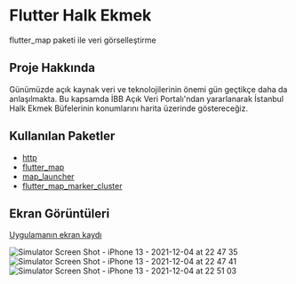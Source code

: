 # Flutter Halk Ekmek

flutter_map paketi ile veri görselleştirme

## Proje Hakkında

Günümüzde açık kaynak veri ve teknolojilerinin önemi gün geçtikçe daha da anlaşılmakta. Bu kapsamda İBB Açık Veri Portalı'ndan yararlanarak İstanbul Halk Ekmek Büfelerinin konumlarını harita üzerinde göstereceğiz.

## Kullanılan Paketler

- [http](https://pub.dev/packages/http)
- [flutter_map](https://pub.dev/packages/flutter_map)
- [map_launcher](https://pub.dev/packages/map_launcher)
- [flutter_map_marker_cluster](https://pub.dev/packages/flutter_map_marker_cluster)

## Ekran Görüntüleri

[Uygulamanın ekran kaydı](https://youtu.be/RnW9Lb54OA8)

![Simulator Screen Shot - iPhone 13 - 2021-12-04 at 22 47 35](https://user-images.githubusercontent.com/22800134/144723603-1ae6a100-8abc-4671-9292-a50e121ae65f.png)
![Simulator Screen Shot - iPhone 13 - 2021-12-04 at 22 47 41](https://user-images.githubusercontent.com/22800134/144723606-628ebdc7-8cd0-4e92-9f4f-d7bd369e7f44.png)
![Simulator Screen Shot - iPhone 13 - 2021-12-04 at 22 51 03](https://user-images.githubusercontent.com/22800134/144723612-4de2e43c-feff-4077-8dda-3b6edbe9ecd4.png)
